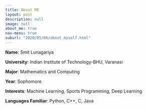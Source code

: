 ```yaml
---
title: About ME
layout: post
description: null
image: null
about_me: true
nav-menu: true
suburl: "2020/05/06/about_myself.html"
---
```


**Name**: Smit Lunagariya

**University**: Indian Institute of Technology-BHU, Varanasi

**Major**: Mathematics and Computing

**Year**: Sophomore

**Interests**: Machine Learning, Sports Programming, Deep Learning

**Languages Familiar**: Python, C++, C, Java
